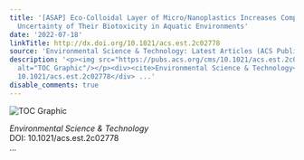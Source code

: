 ```yaml
---
title: '[ASAP] Eco-Colloidal Layer of Micro/Nanoplastics Increases Complexity and
  Uncertainty of Their Biotoxicity in Aquatic Environments'
date: '2022-07-18'
linkTitle: http://dx.doi.org/10.1021/acs.est.2c02778
source: 'Environmental Science & Technology: Latest Articles (ACS Publications)'
description: '<p><img src="https://pubs.acs.org/cms/10.1021/acs.est.2c02778/asset/images/medium/es2c02778_0002.gif"
  alt="TOC Graphic"/></p><div><cite>Environmental Science & Technology</cite></div><div>DOI:
  10.1021/acs.est.2c02778</div> ...'
disable_comments: true
---
```

<p><img src="https://pubs.acs.org/cms/10.1021/acs.est.2c02778/asset/images/medium/es2c02778_0002.gif" alt="TOC Graphic"/></p><div><cite>Environmental Science & Technology</cite></div><div>DOI: 10.1021/acs.est.2c02778</div> ...